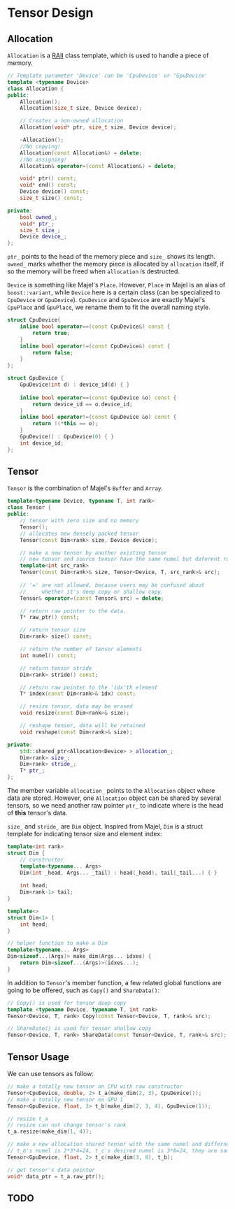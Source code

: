 # Tensor Design


## Allocation

`Allocation` is a [RAII](http://en.cppreference.com/w/cpp/language/raii) class template, which is used to handle a piece of memory. 

```cpp
// Template parameter 'Device' can be 'CpuDevice' or 'GpuDevice'
template <typename Device>
class Allocation {
public:
    Allocation();
    Allocation(size_t size, Device device);

    // Creates a non-owned allocation
    Allocation(void* ptr, size_t size, Device device);

    ~Allocation();
    //No copying!
    Allocation(const Allocation&) = delete;
    //No assigning!
    Allocation& operator=(const Allocation&) = delete;

    void* ptr() const;
    void* end() const;
    Device device() const;
    size_t size() const;

private:
    bool owned_;
    void* ptr_;
    size_t size_;
    Device device_;
};
```

`ptr_` points to the head of the memory piece and `size_` shows its length. `owned_` marks whether the memory piece is allocated by `allocation` itself, if so the memory will be freed when `allocation` is destructed.

`Device` is something like Majel's `Place`. However, `Place` in Majel is an alias of `boost::variant`, while `Device` here is a certain class (can be specialized to `CpuDevice` or `GpuDevice`). `CpuDevice` and `GpuDevice` are exactly Majel's `CpuPlace` and `GpuPlace`, we rename them to fit the overall naming style.

```cpp
struct CpuDevice{
    inline bool operator==(const CpuDevice&) const {
        return true;
    }
    inline bool operator!=(const CpuDevice&) const {
        return false;
    }
};

struct GpuDevice {
    GpuDevice(int d) : device_id(d) { }
    
    inline bool operator==(const GpuDevice &o) const {
        return device_id == o.device_id;
    }
    inline bool operator!=(const GpuDevice &o) const {
        return !(*this == o);
    }
    GpuDevice() : GpuDevice(0) { }
    int device_id;
};
```

## Tensor

`Tensor` is the combination of Majel's `Buffer` and `Array`.

```cpp
template<typename Device, typename T, int rank>
class Tensor {
public:
    // tensor with zero size and no memory
    Tensor();
    // allocates new densely packed tensor
    Tensor(const Dim<rank> size, Device device);

    // make a new tensor by another existing tensor
    // new tensor and source tensor have the same numel but deferent rank
    template<int src_rank>
    Tensor(const Dim<rank>& size, Tensor<Device, T, src_rank>& src);
    
    // '=' are not allowed, because users may be confused about
    //     whether it's deep copy or shallow copy.
    Tensor& operator=(const Tensor& src) = delete;

    // return raw pointer to the data.
    T* raw_ptr() const;

    // return tensor size
    Dim<rank> size() const;

    // return the number of tensor elements
    int numel() const;

    // return tensor stride
    Dim<rank> stride() const;

    // return raw pointer to the 'idx'th element
    T* index(const Dim<rank>& idx) const;

    // resize tensor, data may be erased
    void resize(const Dim<rank>& size);

    // reshape tensor, data will be retained
    void reshape(const Dim<rank>& size);

private:
    std::shared_ptr<Allocation<Device> > allocation_;
    Dim<rank> size_;
    Dim<rank> stride_;
    T* ptr_;
};

```

The member variable `allocation_` points to the `Allocation` object where data are stored. However, one `Allocation` object can be shared by several tensors, so we need another raw pointer `ptr_` to indicate where is the head of **this** tensor's data. 

`size_` and `stride_` are `Dim` object. Inspired from Majel, `Dim` is a struct template for indicating tensor size and element index:

```cpp
template<int rank>
struct Dim {
	// constructor
	template<typename... Args>
	Dim(int _head, Args... _tail) : head(_head), tail(_tail...) { }
	
	int head;
	Dim<rank-1> tail;
}

template<>
struct Dim<1> {
	int head;
}

// helper function to make a Dim
template<typename... Args>
Dim<sizeof...(Args)> make_dim(Args... idxes) {
    return Dim<sizeof...(Args)>(idxes...);
}
```

In addition to `Tensor`'s member function, a few related global functions are going to be offered, such as `Copy()` and `ShareData()`:

```cpp
// Copy() is used for tensor deep copy
template <typename Device, typename T, int rank>
Tensor<Device, T, rank> Copy(const Tensor<Device, T, rank>& src);

// ShareDate() is used for tensor shallow copy
Tensor<Device, T, rank> ShareData(const Tensor<Device, T, rank>& src);
```

## Tensor Usage

We can use tensors as follow:

```cpp
// make a totally new tensor on CPU with raw constructor
Tensor<CpuDevice, double, 2> t_a(make_dim(2, 3), CpuDevice());
// make a totally new tensor on GPU 1
Tensor<GpuDevice, float, 3> t_b(make_dim(2, 3, 4), GpuDevice(1));

// resize t_a
// resize can not change tensor's rank
t_a.resize(make_dim(1, 4));

// make a new allocation shared tensor with the same numel and differnet rank
// t_b's numel is 2*3*4=24, t_c's desired numel is 3*8=24, they are same so the construction is allowed.
Tensor<GpuDevice, float, 2> t_c(make_dim(3, 8), t_b);

// get tensor's data pointer
void* data_ptr = t_a.raw_ptr();
```

## TODO
